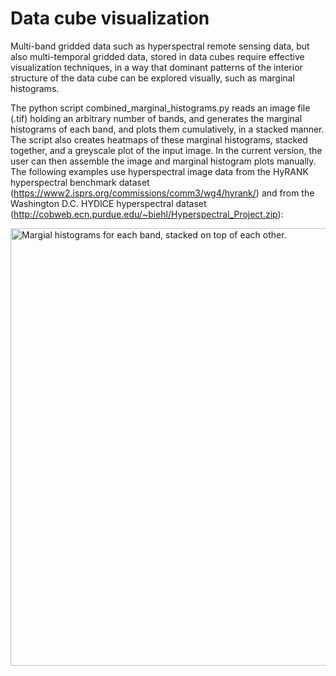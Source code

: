 # Data cube visualization

Multi-band gridded data such as hyperspectral remote sensing data, but also multi-temporal gridded data, stored in data cubes require effective visualization techniques, in a way that dominant patterns of the interior structure of the data cube can be explored visually, such as marginal histograms.

The python script combined_marginal_histograms.py reads an image file (.tif) holding an arbitrary number of bands, and generates the marginal histograms of each band, and plots them cumulatively, in a stacked manner.
The script also creates heatmaps of these marginal histograms, stacked together, and a greyscale plot of the input image.
In the current version, the user can then assemble the image and marginal histogram plots manually. The following examples use hyperspectral image data from the HyRANK hyperspectral benchmark dataset (https://www2.isprs.org/commissions/comm3/wg4/hyrank/) and from the Washington D.C. HYDICE hyperspectral dataset (http://cobweb.ecn.purdue.edu/~biehl/Hyperspectral_Project.zip):

<img width="700" alt="Margial histograms for each band, stacked on top of each other." src="https://github.com/johannesuhl/datacube_visualization/blob/main/stacked_marginal_histograms.jpg">
